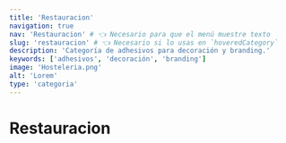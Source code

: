 ```yaml
---
title: 'Restauracion'
navigation: true
nav: 'Restauracion' # 👈 Necesario para que el menú muestre texto
slug: 'restauracion' # 👈 Necesario si lo usas en `hoveredCategory`
description: 'Categoría de adhesivos para decoración y branding.'
keywords: ['adhesivos', 'decoración', 'branding']
image: 'Hosteleria.png'
alt: 'Lorem'
type: 'categoria'
---
```


# Restauracion
